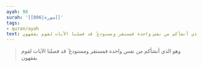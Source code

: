 ```yaml
---
ayah: 98
surah: '[[006|سورة]]'
tags:
- quran/ayah
text: وهو الذي أنشأكم من نفس واحدة فمستقر ومستودع ۗ قد فصلنا الآيات لقوم يفقهون
---
```

> وهو الذي أنشأكم من نفس واحدة فمستقر ومستودع ۗ قد فصلنا الآيات لقوم يفقهون
